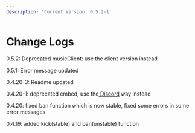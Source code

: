 ```yaml
---
description: 'Current Version: 0.5.2-1'
---
```


# Change Logs

0.5.2: Deprecated musicClient: use the client version instead

0.5.1: Error message updated

0.4.20-3: Readme updated

0.4.20-1: deprecated embed, use the[ Discord](interacting-with-discord.js/discord.md) way instead

0.4.20: fixed ban function which is now stable, fixed some errors in some error messages.

0.4.19: added kick\(stable\) and ban\(unstable\) function

